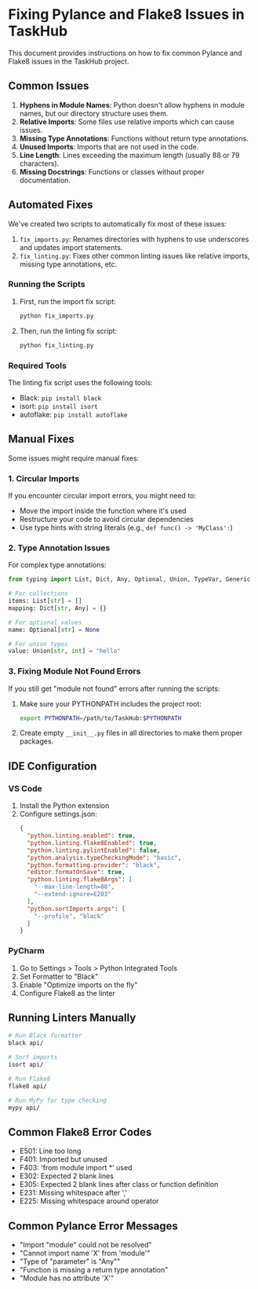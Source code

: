 # Fixing Pylance and Flake8 Issues in TaskHub

This document provides instructions on how to fix common Pylance and Flake8 issues in the TaskHub project.

## Common Issues

1. **Hyphens in Module Names**: Python doesn't allow hyphens in module names, but our directory structure uses them.
2. **Relative Imports**: Some files use relative imports which can cause issues.
3. **Missing Type Annotations**: Functions without return type annotations.
4. **Unused Imports**: Imports that are not used in the code.
5. **Line Length**: Lines exceeding the maximum length (usually 88 or 79 characters).
6. **Missing Docstrings**: Functions or classes without proper documentation.

## Automated Fixes

We've created two scripts to automatically fix most of these issues:

1. `fix_imports.py`: Renames directories with hyphens to use underscores and updates import statements.
2. `fix_linting.py`: Fixes other common linting issues like relative imports, missing type annotations, etc.

### Running the Scripts

1. First, run the import fix script:
   ```bash
   python fix_imports.py
   ```

2. Then, run the linting fix script:
   ```bash
   python fix_linting.py
   ```

### Required Tools

The linting fix script uses the following tools:
- Black: `pip install black`
- isort: `pip install isort`
- autoflake: `pip install autoflake`

## Manual Fixes

Some issues might require manual fixes:

### 1. Circular Imports

If you encounter circular import errors, you might need to:
- Move the import inside the function where it's used
- Restructure your code to avoid circular dependencies
- Use type hints with string literals (e.g., `def func() -> 'MyClass':`)

### 2. Type Annotation Issues

For complex type annotations:
```python
from typing import List, Dict, Any, Optional, Union, TypeVar, Generic

# For collections
items: List[str] = []
mapping: Dict[str, Any] = {}

# For optional values
name: Optional[str] = None

# For union types
value: Union[str, int] = "hello"
```

### 3. Fixing Module Not Found Errors

If you still get "module not found" errors after running the scripts:

1. Make sure your PYTHONPATH includes the project root:
   ```bash
   export PYTHONPATH=/path/to/TaskHub:$PYTHONPATH
   ```

2. Create empty `__init__.py` files in all directories to make them proper packages.

## IDE Configuration

### VS Code

1. Install the Python extension
2. Configure settings.json:
   ```json
   {
     "python.linting.enabled": true,
     "python.linting.flake8Enabled": true,
     "python.linting.pylintEnabled": false,
     "python.analysis.typeCheckingMode": "basic",
     "python.formatting.provider": "black",
     "editor.formatOnSave": true,
     "python.linting.flake8Args": [
       "--max-line-length=88",
       "--extend-ignore=E203"
     ],
     "python.sortImports.args": [
       "--profile", "black"
     ]
   }
   ```

### PyCharm

1. Go to Settings > Tools > Python Integrated Tools
2. Set Formatter to "Black"
3. Enable "Optimize imports on the fly"
4. Configure Flake8 as the linter

## Running Linters Manually

```bash
# Run Black formatter
black api/

# Sort imports
isort api/

# Run Flake8
flake8 api/

# Run MyPy for type checking
mypy api/
```

## Common Flake8 Error Codes

- E501: Line too long
- F401: Imported but unused
- F403: 'from module import *' used
- E302: Expected 2 blank lines
- E305: Expected 2 blank lines after class or function definition
- E231: Missing whitespace after ','
- E225: Missing whitespace around operator

## Common Pylance Error Messages

- "Import "module" could not be resolved"
- "Cannot import name 'X' from 'module'"
- "Type of "parameter" is "Any""
- "Function is missing a return type annotation"
- "Module has no attribute 'X'"